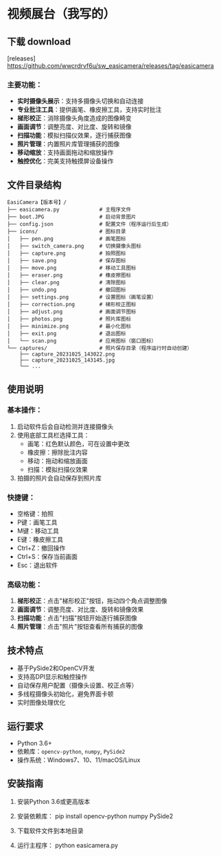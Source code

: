# 视频展台（我写的）
## 下载 download
[releases] https://github.com/wwcrdrvf6u/sw_easicamera/releases/tag/easicamera

### 主要功能：
- **实时摄像头展示**：支持多摄像头切换和自动连接
- **专业批注工具**：提供画笔、橡皮擦工具，支持实时批注
- **梯形校正**：消除摄像头角度造成的图像畸变
- **画面调节**：调整亮度、对比度、旋转和镜像
- **扫描功能**：模拟扫描仪效果，逐行捕获图像
- **照片管理**：内置照片库管理捕获的图像
- **移动缩放**：支持画面拖动和缩放操作
- **触控优化**：完美支持触摸屏设备操作

## 文件目录结构

```
EasiCamera【版本号】/
├── easicamera.py             # 主程序文件
├── boot.JPG                  # 启动背景图片
├── config.json               # 配置文件（程序运行后生成）
├── icons/                    # 图标目录
│   ├── pen.png               # 画笔图标
│   ├── switch_camera.png     # 切换摄像头图标
│   ├── capture.png           # 拍照图标
│   ├── save.png              # 保存图标
│   ├── move.png              # 移动工具图标
│   ├── eraser.png            # 橡皮擦图标
│   ├── clear.png             # 清除图标
│   ├── undo.png              # 撤回图标
│   ├── settings.png          # 设置图标（画笔设置）
│   ├── correction.png        # 梯形校正图标
│   ├── adjust.png            # 画面调节图标
│   ├── photos.png            # 照片库图标
│   ├── minimize.png          # 最小化图标
│   ├── exit.png              # 退出图标
│   └── scan.png              # 应用图标（窗口图标）
└── captures/                 # 照片保存目录（程序运行时自动创建）
    ├── capture_20231025_143022.png
    ├── capture_20231025_143145.jpg
    └── ...
```

## 使用说明

### 基本操作：
1. 启动软件后会自动检测并连接摄像头
2. 使用底部工具栏选择工具：
   - 画笔：红色默认颜色，可在设置中更改
   - 橡皮擦：擦除批注内容
   - 移动：拖动和缩放画面
   - 扫描：模拟扫描仪效果
3. 拍摄的照片会自动保存到照片库

### 快捷键：
- 空格键：拍照
- P键：画笔工具
- M键：移动工具
- E键：橡皮擦工具
- Ctrl+Z：撤回操作
- Ctrl+S：保存当前画面
- Esc：退出软件

### 高级功能：
1. **梯形校正**：点击"梯形校正"按钮，拖动四个角点调整图像
2. **画面调节**：调整亮度、对比度、旋转和镜像效果
3. **扫描功能**：点击"扫描"按钮开始逐行捕获图像
4. **照片管理**：点击"照片"按钮查看所有捕获的图像

## 技术特点
- 基于PySide2和OpenCV开发
- 支持高DPI显示和触控操作
- 自动保存用户配置（摄像头设置、校正点等）
- 多线程摄像头初始化，避免界面卡顿
- 实时图像处理优化

## 运行要求
- Python 3.6+
- 依赖库：`opencv-python`, `numpy`, `PySide2`
- 操作系统：Windows7、10、11/macOS/Linux

## 安装指南
1. 安装Python 3.6或更高版本
2. 安装依赖库：
      pip install opencv-python numpy PySide2
   
3. 下载软件文件到本地目录
4. 运行主程序：
      python easicamera.py
   
